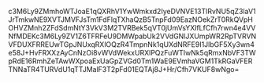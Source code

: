 c3M6Ly9ZMmhoWTJoaE1qQXRhV1YwWmkxd2IyeDVNVE13TlRvNU5qZ3laV1JrTmkwNE9XVTJMVFJsTm1FdFlqTXhaQzB5TnpFd09EazNOekZrT0RkQVpHOHVZMnh2ZFdSdmNtY3VkV3M2TVRBek5qVT0jUmVsYXlfLfCfh7rwn4e4VVNfMDEKc3M6Ly9ZV1Z6TFRFeU9DMWpabUk2VVdGNlJXUmpWR2RpTVRVNVFDUXFRREUwTGpJNUxqRXlOQzR4TmpnNk1qUXdNRFE9I1JlbGF5Xy3wn4e58J+HvFRXXzAyCnNzOi8vWVdWekxURXlPQzFuWTIwNk5qRmxNbVF3TWpRdE16RmhZeTAwWXpoaExUaGpZVGd0Tm1WaE9EVmhaVGM1TkRGaVFERTNNaTR4TURVdU1qTTJMalF3T2pFd01EQTAj8J+Hr/Cfh7VKUF8wNgo=